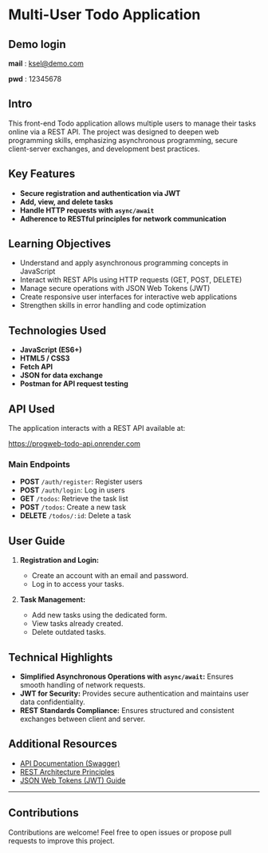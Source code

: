 # Multi-User Todo Application
## Demo login
**mail** : ksel@demo.com

**pwd** : 12345678

## Intro
This front-end Todo application allows multiple users to manage their tasks online via a REST API. The project was designed to deepen web programming skills, emphasizing asynchronous programming, secure client-server exchanges, and development best practices.

## Key Features

- **Secure registration and authentication via JWT**
- **Add, view, and delete tasks**
- **Handle HTTP requests with `async/await`**
- **Adherence to RESTful principles for network communication**

## Learning Objectives

- Understand and apply asynchronous programming concepts in JavaScript
- Interact with REST APIs using HTTP requests (GET, POST, DELETE)
- Manage secure operations with JSON Web Tokens (JWT)
- Create responsive user interfaces for interactive web applications
- Strengthen skills in error handling and code optimization

## Technologies Used

- **JavaScript (ES6+)**
- **HTML5 / CSS3**
- **Fetch API**
- **JSON for data exchange**
- **Postman for API request testing**

## API Used

The application interacts with a REST API available at:

https://progweb-todo-api.onrender.com


### Main Endpoints

- **POST** `/auth/register`: Register users
- **POST** `/auth/login`: Log in users
- **GET** `/todos`: Retrieve the task list
- **POST** `/todos`: Create a new task
- **DELETE** `/todos/:id`: Delete a task

## User Guide

1. **Registration and Login:**
   - Create an account with an email and password.
   - Log in to access your tasks.

2. **Task Management:**
   - Add new tasks using the dedicated form.
   - View tasks already created.
   - Delete outdated tasks.

## Technical Highlights

- **Simplified Asynchronous Operations with `async/await`:** Ensures smooth handling of network requests.
- **JWT for Security:** Provides secure authentication and maintains user data confidentiality.
- **REST Standards Compliance:** Ensures structured and consistent exchanges between client and server.

## Additional Resources

- [API Documentation (Swagger)](https://progweb-todo-api.onrender.com/swagger)
- [REST Architecture Principles](https://developer.mozilla.org/en-US/docs/Glossary/REST)
- [JSON Web Tokens (JWT) Guide](https://jwt.io/)

---

## Contributions

Contributions are welcome! Feel free to open issues or propose pull requests to improve this project.

